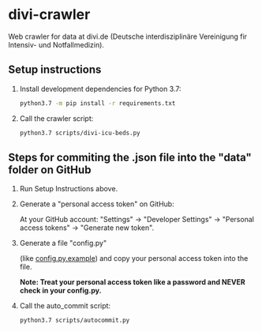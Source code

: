 # divi-crawler

Web crawler for data at divi.de
(Deutsche interdisziplinäre Vereinigung fir Intensiv- und Notfallmedizin).

## Setup instructions

1. Install development dependencies for Python 3.7:

    ``` bash
    python3.7 -m pip install -r requirements.txt
    ```

2. Call the crawler script:

    ``` bash
    python3.7 scripts/divi-icu-beds.py
    ```

## Steps for commiting the .json file into the "data" folder on GitHub

1. Run Setup Instructions above.

2. Generate a "personal access token" on GitHub:

    At your GitHub account: "Settings" -> "Developer Settings" -> "Personal access tokens" -> "Generate new token".

3. Generate a file "config.py"  

    (like [config.py.example](https://github.com/codeformuenster/divi-crawler/blob/master/config.py.example))
    and copy your personal access token into the file.

    **Note: Treat your personal access token like a password and NEVER check in your config.py.**

4. Call the auto_commit script:

    ``` bash
    python3.7 scripts/autocommit.py
    ```
